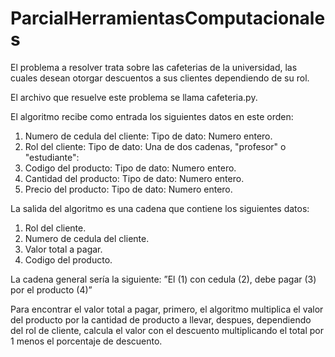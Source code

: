 # ParcialHerramientasComputacionales

El problema a resolver trata sobre las cafeterias de la universidad, las cuales desean otorgar descuentos a sus clientes dependiendo de su rol.

El archivo que resuelve este problema se llama cafeteria.py.

El algoritmo recibe como entrada los siguientes datos en este orden: 
  1. Numero de cedula del cliente: Tipo de dato: Numero entero.
  2. Rol del cliente: Tipo de dato: Una de dos cadenas, "profesor" o "estudiante":
  3. Codigo del producto: Tipo de dato: Numero entero.
  4. Cantidad del producto: Tipo de dato: Numero entero.
  5. Precio del producto: Tipo de dato: Numero entero.
  
La salida del algoritmo es una cadena que contiene los siguientes datos:
  1. Rol del cliente.
  2. Numero de cedula del cliente.
  3. Valor total a pagar.
  4. Codigo del producto.
  
  La cadena general sería la siguiente:
    ”El (1) con cedula (2), debe pagar (3) por el producto (4)”
    
Para encontrar el valor total a pagar, primero, el algoritmo multiplica el valor del producto por la cantidad de producto a llevar, despues, dependiendo del rol de cliente, calcula el valor con  el descuento multiplicando el total por 1 menos el porcentaje de descuento.
